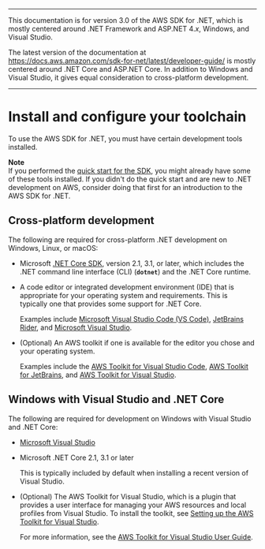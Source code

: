 --------

This documentation is for version 3\.0 of the AWS SDK for \.NET, which is mostly centered around \.NET Framework and ASP\.NET 4\.*x*, Windows, and Visual Studio\.

The latest version of the documentation at [https://docs\.aws\.amazon\.com/sdk\-for\-net/latest/developer\-guide/](https://docs.aws.amazon.com/sdk-for-net/latest/developer-guide/welcome.html) is mostly centered around \.NET Core and ASP\.NET Core\. In addition to Windows and Visual Studio, it gives equal consideration to cross\-platform development\.

--------

# Install and configure your toolchain<a name="net-dg-dev-env"></a>

To use the AWS SDK for \.NET, you must have certain development tools installed\.

**Note**  
If you performed the [quick start for the SDK](quick-start.md), you might already have some of these tools installed\. If you didn't do the quick start and are new to \.NET development on AWS, consider doing that first for an introduction to the AWS SDK for \.NET\.

## Cross\-platform development<a name="net-dg-dev-env-cross"></a>

The following are required for cross\-platform \.NET development on Windows, Linux, or macOS:
+ Microsoft [\.NET Core SDK](https://docs.microsoft.com/en-us/dotnet/core/), version 2\.1, 3\.1, or later, which includes the \.NET command line interface \(CLI\) \(**`dotnet`**\) and the \.NET Core runtime\.
+ A code editor or integrated development environment \(IDE\) that is appropriate for your operating system and requirements\. This is typically one that provides some support for \.NET Core\.

  Examples include [Microsoft Visual Studio Code \(VS Code\)](https://code.visualstudio.com/), [JetBrains Rider](https://www.jetbrains.com/rider/), and [Microsoft Visual Studio](https://visualstudio.microsoft.com/vs/)\.
+ \(Optional\) An AWS toolkit if one is available for the editor you chose and your operating system\.

  Examples include the [AWS Toolkit for Visual Studio Code](https://docs.aws.amazon.com/toolkit-for-vscode/latest/userguide/welcome.html), [AWS Toolkit for JetBrains](https://docs.aws.amazon.com/toolkit-for-jetbrains/latest/userguide/welcome.html), and [AWS Toolkit for Visual Studio](https://docs.aws.amazon.com/toolkit-for-visual-studio/latest/user-guide/welcome.html)\.

## Windows with Visual Studio and \.NET Core<a name="net-dg-dev-env-winvs"></a>

The following are required for development on Windows with Visual Studio and \.NET Core:
+ [Microsoft Visual Studio](https://visualstudio.microsoft.com/vs/)
+ Microsoft \.NET Core 2\.1, 3\.1 or later

  This is typically included by default when installing a recent version of Visual Studio\.
+ \(Optional\) The AWS Toolkit for Visual Studio, which is a plugin that provides a user interface for managing your AWS resources and local profiles from Visual Studio\. To install the toolkit, see [Setting up the AWS Toolkit for Visual Studio](https://docs.aws.amazon.com/toolkit-for-visual-studio/latest/user-guide/getting-set-up.html)\.

  For more information, see the [AWS Toolkit for Visual Studio User Guide](https://docs.aws.amazon.com/AWSToolkitVS/latest/UserGuide/)\.